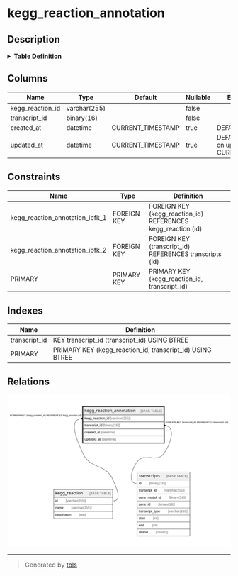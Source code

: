 # kegg_reaction_annotation

## Description

<details>
<summary><strong>Table Definition</strong></summary>

```sql
CREATE TABLE `kegg_reaction_annotation` (
  `kegg_reaction_id` varchar(255) NOT NULL,
  `transcript_id` binary(16) NOT NULL,
  `created_at` datetime DEFAULT CURRENT_TIMESTAMP,
  `updated_at` datetime DEFAULT CURRENT_TIMESTAMP ON UPDATE CURRENT_TIMESTAMP,
  PRIMARY KEY (`kegg_reaction_id`,`transcript_id`),
  KEY `transcript_id` (`transcript_id`),
  CONSTRAINT `kegg_reaction_annotation_ibfk_1` FOREIGN KEY (`kegg_reaction_id`) REFERENCES `kegg_reaction` (`id`),
  CONSTRAINT `kegg_reaction_annotation_ibfk_2` FOREIGN KEY (`transcript_id`) REFERENCES `transcripts` (`id`)
) ENGINE=InnoDB DEFAULT CHARSET=utf8mb4 COLLATE=utf8mb4_0900_ai_ci
```

</details>

## Columns

| Name | Type | Default | Nullable | Extra Definition | Children | Parents | Comment |
| ---- | ---- | ------- | -------- | ---------------- | -------- | ------- | ------- |
| kegg_reaction_id | varchar(255) |  | false |  |  | [kegg_reaction](kegg_reaction.md) |  |
| transcript_id | binary(16) |  | false |  |  | [transcripts](transcripts.md) |  |
| created_at | datetime | CURRENT_TIMESTAMP | true | DEFAULT_GENERATED |  |  |  |
| updated_at | datetime | CURRENT_TIMESTAMP | true | DEFAULT_GENERATED on update CURRENT_TIMESTAMP |  |  |  |

## Constraints

| Name | Type | Definition |
| ---- | ---- | ---------- |
| kegg_reaction_annotation_ibfk_1 | FOREIGN KEY | FOREIGN KEY (kegg_reaction_id) REFERENCES kegg_reaction (id) |
| kegg_reaction_annotation_ibfk_2 | FOREIGN KEY | FOREIGN KEY (transcript_id) REFERENCES transcripts (id) |
| PRIMARY | PRIMARY KEY | PRIMARY KEY (kegg_reaction_id, transcript_id) |

## Indexes

| Name | Definition |
| ---- | ---------- |
| transcript_id | KEY transcript_id (transcript_id) USING BTREE |
| PRIMARY | PRIMARY KEY (kegg_reaction_id, transcript_id) USING BTREE |

## Relations

![er](kegg_reaction_annotation.svg)

---

> Generated by [tbls](https://github.com/k1LoW/tbls)
